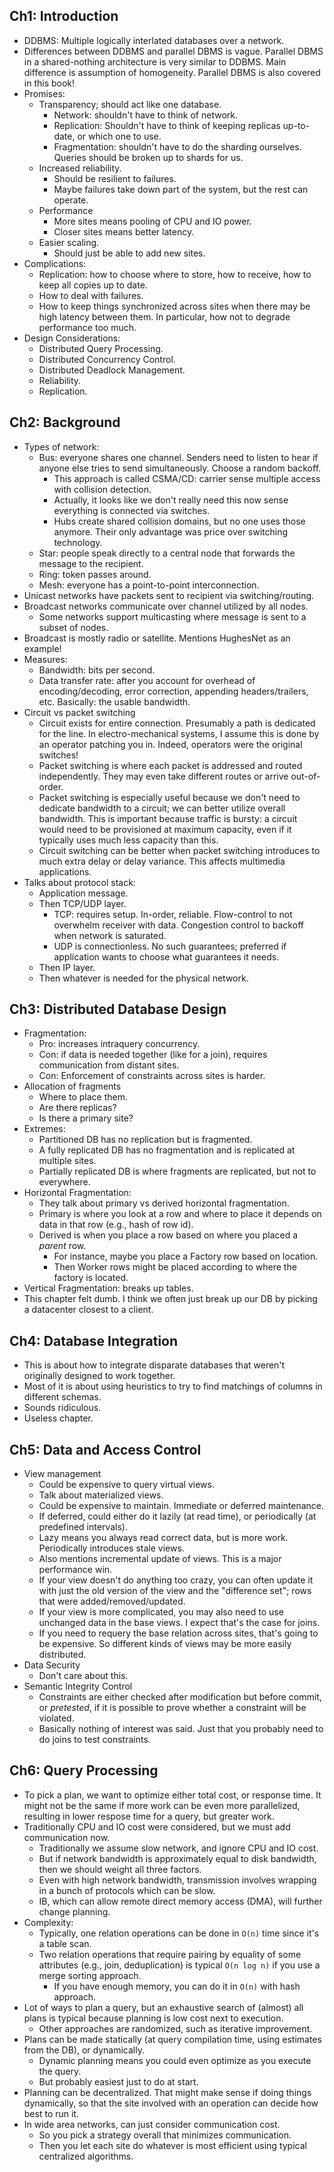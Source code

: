 ## Ch1: Introduction

* DDBMS: Multiple logically interlated databases over a network.
* Differences between DDBMS and parallel DBMS is vague. Parallel DBMS
  in a shared-nothing architecture is very similar to DDBMS. Main
  difference is assumption of homogeneity. Parallel DBMS is also
  covered in this book!
* Promises:
    * Transparency; should act like one database.
        * Network: shouldn't have to think of network.
        * Replication: Shouldn't have to think of keeping replicas
          up-to-date, or which one to use.
        * Fragmentation: shouldn't have to do the sharding
          ourselves. Queries should be broken up to shards for us.
    * Increased reliability.
        * Should be resilient to failures.
        * Maybe failures take down part of the system, but the rest
          can operate.
    * Performance
        * More sites means pooling of CPU and IO power.
        * Closer sites means better latency.
    * Easier scaling.
        * Should just be able to add new sites.
* Complications:
    * Replication: how to choose where to store, how to receive, how
      to keep all copies up to date.
    * How to deal with failures.
    * How to keep things synchronized across sites when there may be
      high latency between them. In particular, how not to degrade
      performance too much.
* Design Considerations:
    * Distributed Query Processing.
    * Distributed Concurrency Control.
    * Distributed Deadlock Management.
    * Reliability.
    * Replication.

## Ch2: Background

* Types of network:
    * Bus: everyone shares one channel. Senders need to listen to hear
      if anyone else tries to send simultaneously. Choose a random
      backoff.
        * This approach is called CSMA/CD: carrier sense multiple
          access with collision detection.
        * Actually, it looks like we don't really need this now sense
          everything is connected via switches.
        * Hubs create shared collision domains, but no one uses those
          anymore. Their only advantage was price over switching
          technology.
    * Star: people speak directly to a central node that forwards the
      message to the recipient.
    * Ring: token passes around.
    * Mesh: everyone has a point-to-point interconnection.
* Unicast networks have packets sent to recipient via
  switching/routing.
* Broadcast networks communicate over channel utilized by all nodes.
    * Some networks support multicasting where message is sent to a
      subset of nodes.
* Broadcast is mostly radio or satellite. Mentions HughesNet as an
  example!
* Measures:
    * Bandwidth: bits per second.
    * Data transfer rate: after you account for overhead of
      encoding/decoding, error correction, appending headers/trailers,
      etc. Basically: the usable bandwidth.
* Circuit vs packet switching
    * Circuit exists for entire connection. Presumably a path is
      dedicated for the line. In electro-mechanical systems, I assume
      this is done by an operator patching you in. Indeed, operators
      were the original switches!
    * Packet switching is where each packet is addressed and routed
      independently. They may even take different routes or arrive
      out-of-order.
    * Packet switching is especially useful because we don't need to
      dedicate bandwidth to a circuit; we can better utilize overall
      bandwidth. This is important because traffic is bursty: a
      circuit would need to be provisioned at maximum capacity, even
      if it typically uses much less capacity than this.
    * Circuit switching can be better when packet switching introduces
      to much extra delay or delay variance. This affects multimedia
      applications.
* Talks about protocol stack:
    * Application message.
    * Then TCP/UDP layer.
        * TCP: requires setup. In-order, reliable. Flow-control to not
          overwhelm receiver with data. Congestion control to backoff
          when network is saturated.
        * UDP is connectionless. No such guarantees; preferred if
          application wants to choose what guarantees it needs.
    * Then IP layer.
    * Then whatever is needed for the physical network.

## Ch3: Distributed Database Design

* Fragmentation:
    * Pro: increases intraquery concurrency.
    * Con: if data is needed together (like for a join), requires
      communication from distant sites.
    * Con: Enforcement of constraints across sites is harder.
* Allocation of fragments
    * Where to place them.
    * Are there replicas?
    * Is there a primary site?
* Extremes:
    * Partitioned DB has no replication but is fragmented.
    * A fully replicated DB has no fragmentation and is replicated at
      multiple sites.
    * Partially replicated DB is where fragments are replicated, but
      not to everywhere.
* Horizontal Fragmentation:
    * They talk about primary vs derived horizontal fragmentation.
    * Primary is where you look at a row and where to place it depends
      on data in that row (e.g., hash of row id).
    * Derived is when you place a row based on where you placed a
      *parent* row.
        * For instance, maybe you place a Factory row based on
          location.
        * Then Worker rows might be placed according to where the
          factory is located.
* Vertical Fragmentation: breaks up tables.
* This chapter felt dumb. I think we often just break up our DB by
  picking a datacenter closest to a client.

## Ch4: Database Integration

* This is about how to integrate disparate databases that weren't
  originally designed to work together.
* Most of it is about using heuristics to try to find matchings of
  columns in different schemas.
* Sounds ridiculous.
* Useless chapter.

## Ch5: Data and Access Control

* View management
    * Could be expensive to query virtual views.
    * Talk about materialized views.
    * Could be expensive to maintain. Immediate or deferred
      maintenance.
    * If deferred, could either do it lazily (at read time), or
      periodically (at predefined intervals).
    * Lazy means you always read correct data, but is more
      work. Periodically introduces stale views.
    * Also mentions incremental update of views. This is a major
      performance win.
    * If your view doesn't do anything too crazy, you can often update
      it with just the old version of the view and the "difference
      set"; rows that were added/removed/updated.
    * If your view is more complicated, you may also need to use
      unchanged data in the base views. I expect that's the case for
      joins.
    * If you need to requery the base relation across sites, that's
      going to be expensive. So different kinds of views may be more
      easily distributed.
* Data Security
    * Don't care about this.
* Semantic Integrity Control
    * Constraints are either checked after modification but before
      commit, or *pretested*, if it is possible to prove whether a
      constraint will be violated.
    * Basically nothing of interest was said. Just that you probably
      need to do joins to test constraints.

## Ch6: Query Processing

* To pick a plan, we want to optimize either total cost, or response
  time. It might not be the same if more work can be even more
  parallelized, resulting in lower respose time for a query, but
  greater work.
* Traditionally CPU and IO cost were considered, but we must add
  communication now.
    * Traditionally we assume slow network, and ignore CPU and IO
      cost.
    * But if network bandwidth is approximately equal to disk
      bandwidth, then we should weight all three factors.
    * Even with high network bandwidth, transmission involves wrapping
      in a bunch of protocols which can be slow.
    * IB, which can allow remote direct memory access (DMA), will
      further change planning.
* Complexity:
    * Typically, one relation operations can be done in `O(n)` time
      since it's a table scan.
    * Two relation operations that require pairing by equality of some
      attributes (e.g., join, deduplication) is typical `O(n log n)`
      if you use a merge sorting approach.
        * If you have enough memory, you can do it in `O(n)` with hash
          approach.
* Lot of ways to plan a query, but an exhaustive search of (almost)
  all plans is typical because planning is low cost next to execution.
    * Other approaches are randomized, such as iterative improvement.
* Plans can be made statically (at query compilation time, using
  estimates from the DB), or dynamically.
    * Dynamic planning means you could even optimize as you execute
      the query.
    * But probably easiest just to do at start.
* Planning can be decentralized. That might make sense if doing things
  dynamically, so that the site involved with an operation can decide
  how best to run it.
* In wide area networks, can just consider communication cost.
    * So you pick a strategy overall that minimizes communication.
    * Then you let each site do whatever is most efficient using
      typical centralized algorithms.

